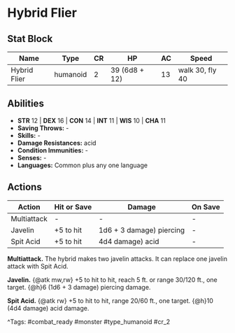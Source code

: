 # Hybrid Flier

## Stat Block

| Name | Type | CR | HP | AC | Speed |
|------|------|----|----|----|-------|
| Hybrid Flier | humanoid | 2 | 39 (6d8 + 12) | 13 | walk 30, fly 40 |

## Abilities

- **STR** 12 | **DEX** 16 | **CON** 14 | **INT** 11 | **WIS** 10 | **CHA** 11
- **Saving Throws:** -  
- **Skills:** -  
- **Damage Resistances:** acid  
- **Condition Immunities:** -  
- **Senses:** -  
- **Languages:** Common plus any one language


## Actions

| Action | Hit or Save | Damage | On Save |
|--------|--------------|--------|----------|
| Multiattack | - | - | - |
| Javelin | +5 to hit | 1d6 + 3 damage) piercing | - |
| Spit Acid | +5 to hit | 4d4 damage) acid | - |

**Multiattack.** The hybrid makes two javelin attacks. It can replace one javelin attack with Spit Acid.

**Javelin.** {@atk mw,rw} +5 to hit to hit, reach 5 ft. or range 30/120 ft., one target. {@h}6 (1d6 + 3 damage) piercing damage.

**Spit Acid.** {@atk rw} +5 to hit to hit, range 20/60 ft., one target. {@h}10 (4d4 damage) acid damage.


^Tags: #combat_ready #monster #type_humanoid #cr_2
